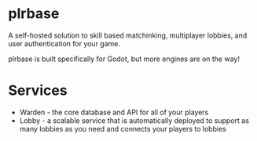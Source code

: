 # plrbase
A self-hosted solution to skill based matchmking, multiplayer lobbies, and user authentication for your game.

plrbase is built specifically for Godot, but more engines are on the way!


# Services
- Warden - the core database and API for all of your players
- Lobby - a scalable service that is automatically deployed to support as many lobbies as you need and connects your players to lobbies
